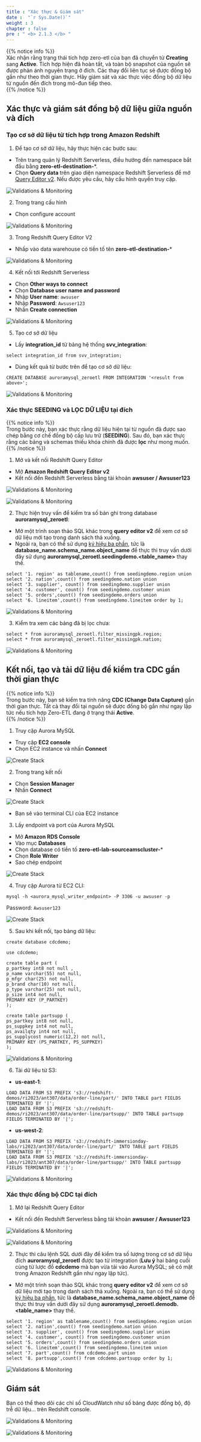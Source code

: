 ```yaml
---
title : "Xác thực & Giám sát"
date :  "`r Sys.Date()`" 
weight : 3
chapter : false
pre : " <b> 2.1.3 </b> "
---
```


{{% notice info %}}  
Xác nhận rằng trạng thái tích hợp zero-etl của bạn đã chuyển từ **Creating** sang **Active**. Tích hợp hiện đã hoàn tất, và toàn bộ snapshot của nguồn sẽ được phản ánh nguyên trạng ở đích. Các thay đổi liên tục sẽ được đồng bộ gần như theo thời gian thực. Hãy giám sát và xác thực việc đồng bộ dữ liệu từ nguồn đến đích trong mô-đun tiếp theo.  
{{% /notice %}}

## Xác thực và giám sát đồng bộ dữ liệu giữa nguồn và đích
### Tạo cơ sở dữ liệu từ tích hợp trong Amazon Redshift
1. Để tạo cơ sở dữ liệu, hãy thực hiện các bước sau:
+ Trên trang quản lý Redshift Serverless, điều hướng đến namespace bắt đầu bằng **zero-etl-destination-***.
+ Chọn **Query data** trên giao diện namespace Redshift Serverless để mở [Query Editor v2](https://docs.aws.amazon.com/redshift/latest/mgmt/query-editor-v2-using.html). Nếu được yêu cầu, hãy cấu hình quyền truy cập.

![Validations & Monitoring](/images/2.Zero-ETLIntegration/34.png)

2. Trong trang cấu hình  
+ Chọn configure account

![Validations & Monitoring](/images/2.Zero-ETLIntegration/36.png)

3. Trong Redshift Query Editor V2  
+ Nhấp vào data warehouse có tiền tố tên **zero-etl-destination-***

![Validations & Monitoring](/images/2.Zero-ETLIntegration/37.png)

4. Kết nối tới Redshift Serverless  
+ Chọn **Other ways to connect**  
+ Chọn **Database user name and password**  
+ Nhập **User name**: `awsuser`  
+ Nhập **Password**: `Awsuser123`  
+ Nhấn **Create connection**

![Validations & Monitoring](/images/2.Zero-ETLIntegration/38.png)

5. Tạo cơ sở dữ liệu  
+ Lấy **integration_id** từ bảng hệ thống **svv_integration**:

```
select integration_id from svv_integration;
```


+ Dùng kết quả từ bước trên để tạo cơ sở dữ liệu:

```
CREATE DATABASE auroramysql_zeroetl FROM INTEGRATION '<result from above>';
```


![Validations & Monitoring](/images/2.Zero-ETLIntegration/43.png)

### Xác thực SEEDING và LỌC DỮ LIỆU tại đích

{{% notice info %}}  
Trong bước này, bạn xác thực rằng dữ liệu hiện tại từ nguồn đã được sao chép bằng cơ chế đồng bộ cấp lưu trữ (**SEEDING**). Sau đó, bạn xác thực rằng các bảng và schemas thiếu khóa chính đã được **lọc** như mong muốn.  
{{% /notice %}}

1. Mở và kết nối Redshift Query Editor  
+ Mở **Amazon Redshift Query Editor v2**  
+ Kết nối đến Redshift Serverless bằng tài khoản **awsuser / Awsuser123**

![Validations & Monitoring](/images/2.Zero-ETLIntegration/34.png)

![Validations & Monitoring](/images/2.Zero-ETLIntegration/38.png)

2. Thực hiện truy vấn để kiểm tra số bản ghi trong database **auroramysql_zeroetl**:
+ Mở một trình soạn thảo SQL khác trong **query editor v2** để xem cơ sở dữ liệu mới tạo trong danh sách thả xuống.
+ Ngoài ra, bạn có thể sử dụng [ký hiệu ba phần](https://docs.aws.amazon.com/redshift/latest/dg/cross-database-overview.html), tức là **database_name.schema_name.object_name** để thực thi truy vấn dưới đây sử dụng **auroramysql_zeroetl.seedingdemo.<table_name>** thay thế.

```
select '1. region' as tablename,count() from seedingdemo.region union
select '2. nation',count() from seedingdemo.nation union
select '3. supplier', count() from seedingdemo.supplier union
select '4. customer', count() from seedingdemo.customer union
select '5. orders',count() from seedingdemo.orders union
select '6. lineitem',count() from seedingdemo.lineitem order by 1;
```

![Validations & Monitoring](/images/2.Zero-ETLIntegration/45.png)

3. Kiểm tra xem các bảng đã bị lọc chưa:

```
select * from auroramysql_zeroetl.filter_missingpk.region;
select * from auroramysql_zeroetl.filter_missingpk.nation;
```
![Validations & Monitoring](/images/2.Zero-ETLIntegration/46.png)

## Kết nối, tạo và tải dữ liệu để kiểm tra CDC gần thời gian thực

{{% notice info %}}  
Trong bước này, bạn sẽ kiểm tra tính năng **CDC (Change Data Capture)** gần thời gian thực. Tất cả thay đổi tại nguồn sẽ được đồng bộ gần như ngay lập tức nếu tích hợp Zero-ETL đang ở trạng thái **Active**.  
{{% /notice %}}

1. Truy cập Aurora MySQL  
+ Truy cập **EC2 console**  
+ Chọn EC2 instance và nhấn **Connect**

![Create Stack](/images/2.Zero-ETLIntegration/1.png)

2. Trong trang kết nối  
+ Chọn **Session Manager**  
+ Nhấn **Connect**

![Create Stack](/images/2.Zero-ETLIntegration/2.png)

+ Bạn sẽ vào terminal CLI của EC2 instance

3. Lấy endpoint và port của Aurora MySQL  
+ Mở **Amazon RDS Console**  
+ Vào mục **Databases**  
+ Chọn database có tiền tố **zero-etl-lab-sourceamscluster-***  
+ Chọn **Role Writer**  
+ Sao chép endpoint

![Create Stack](/images/2.Zero-ETLIntegration/3.png)

4. Truy cập Aurora từ EC2 CLI:

```
mysql -h <aurora_mysql_writer_endpoint> -P 3306 -u awsuser -p
```


Password: `Awsuser123`

![Create Stack](/images/2.Zero-ETLIntegration/5.png)

5. Sau khi kết nối, tạo bảng dữ liệu:

```
create database cdcdemo;

use cdcdemo;

create table part (
p_partkey int8 not null ,
p_name varchar(55) not null,
p_mfgr char(25) not null,
p_brand char(10) not null,
p_type varchar(25) not null,
p_size int4 not null,
PRIMARY KEY (P_PARTKEY)
);

create table partsupp (
ps_partkey int8 not null,
ps_suppkey int4 not null,
ps_availqty int4 not null,
ps_supplycost numeric(12,2) not null,
PRIMARY KEY (PS_PARTKEY, PS_SUPPKEY)
);
```


![Validations & Monitoring](/images/2.Zero-ETLIntegration/47.png)

6. Tải dữ liệu từ S3:

+ **us-east-1**:
```
LOAD DATA FROM S3 PREFIX 's3://redshift-demos/ri2023/ant307/data/order-line/part/' INTO TABLE part FIELDS TERMINATED BY '|';
LOAD DATA FROM S3 PREFIX 's3://redshift-demos/ri2023/ant307/data/order-line/partsupp/' INTO TABLE partsupp FIELDS TERMINATED BY '|';
```


+ **us-west-2**:
```
LOAD DATA FROM S3 PREFIX 's3://redshift-immersionday-labs/ri2023/ant307/data/order-line/part/' INTO TABLE part FIELDS TERMINATED BY '|';
LOAD DATA FROM S3 PREFIX 's3://redshift-immersionday-labs/ri2023/ant307/data/order-line/partsupp/' INTO TABLE partsupp FIELDS TERMINATED BY '|';
```

![Validations & Monitoring](/images/2.Zero-ETLIntegration/48.png)

### Xác thực đồng bộ CDC tại đích

1. Mở lại Redshift Query Editor  
+ Kết nối đến Redshift Serverless bằng tài khoản **awsuser / Awsuser123**

![Validations & Monitoring](/images/2.Zero-ETLIntegration/34.png)

![Validations & Monitoring](/images/2.Zero-ETLIntegration/38.png)

2. Thực thi câu lệnh SQL dưới đây để kiểm tra số lượng trong cơ sở dữ liệu đích **auroramysql_zeroetl** được tạo từ integration (**Lưu ý** hai bảng cuối cùng từ lược đồ **cdcdemo** mà bạn vừa tải vào Aurora MySQL; sẽ có mặt trong Amazon Redshift gần như ngay lập tức).

+ Mở một trình soạn thảo SQL khác trong **query editor v2** để xem cơ sở dữ liệu mới tạo trong danh sách thả xuống. Ngoài ra, bạn có thể sử dụng [ký hiệu ba phần](https://docs.aws.amazon.com/redshift/latest/dg/cross-database-overview.html), tức là **database_name.schema_name.object_name** để thực thi truy vấn dưới đây sử dụng **auroramysql_zeroetl.demodb.<table_name>** thay thế.

```
select '1. region' as tablename,count() from seedingdemo.region union
select '2. nation',count() from seedingdemo.nation union
select '3. supplier', count() from seedingdemo.supplier union
select '4. customer', count() from seedingdemo.customer union
select '5. orders',count() from seedingdemo.orders union
select '6. lineitem',count() from seedingdemo.lineitem union
select '7. part',count() from cdcdemo.part union
select '8. partsupp',count() from cdcdemo.partsupp order by 1;
```

![Validations & Monitoring](/images/2.Zero-ETLIntegration/49.png)

## Giám sát

Bạn có thể theo dõi các chỉ số CloudWatch như số bảng được đồng bộ, độ trễ dữ liệu... trên Redshift console.

![Validations & Monitoring](/images/2.Zero-ETLIntegration/50.png)

![Validations & Monitoring](/images/2.Zero-ETLIntegration/51.png)

